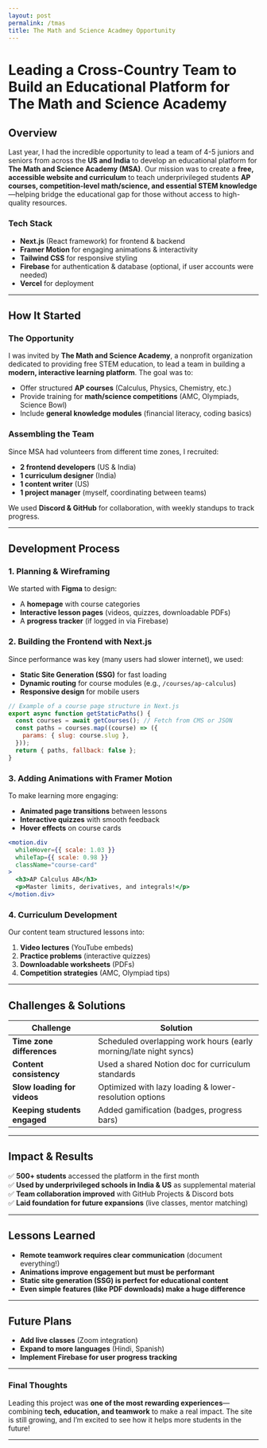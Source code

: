```yaml
---
layout: post
permalink: /tmas
title: The Math and Science Acadmey Opportunity
---
```


# Leading a Cross-Country Team to Build an Educational Platform for The Math and Science Academy  

## Overview  

Last year, I had the incredible opportunity to lead a team of 4-5 juniors and seniors from across the **US and India** to develop an educational platform for **The Math and Science Academy (MSA)**. Our mission was to create a **free, accessible website and curriculum** to teach underprivileged students **AP courses, competition-level math/science, and essential STEM knowledge**—helping bridge the educational gap for those without access to high-quality resources.  

### **Tech Stack**  
- **Next.js** (React framework) for frontend & backend  
- **Framer Motion** for engaging animations & interactivity  
- **Tailwind CSS** for responsive styling  
- **Firebase** for authentication & database (optional, if user accounts were needed)  
- **Vercel** for deployment  

---  

## **How It Started**  

### **The Opportunity**  
I was invited by **The Math and Science Academy**, a nonprofit organization dedicated to providing free STEM education, to lead a team in building a **modern, interactive learning platform**. The goal was to:  
- Offer structured **AP courses** (Calculus, Physics, Chemistry, etc.)  
- Provide training for **math/science competitions** (AMC, Olympiads, Science Bowl)  
- Include **general knowledge modules** (financial literacy, coding basics)  

### **Assembling the Team**  
Since MSA had volunteers from different time zones, I recruited:  
- **2 frontend developers** (US & India)  
- **1 curriculum designer** (India)  
- **1 content writer** (US)  
- **1 project manager** (myself, coordinating between teams)  

We used **Discord & GitHub** for collaboration, with weekly standups to track progress.  

---  

## **Development Process**  

### **1. Planning & Wireframing**  
We started with **Figma** to design:  
- A **homepage** with course categories  
- **Interactive lesson pages** (videos, quizzes, downloadable PDFs)  
- A **progress tracker** (if logged in via Firebase)  

### **2. Building the Frontend with Next.js**  
Since performance was key (many users had slower internet), we used:  
- **Static Site Generation (SSG)** for fast loading  
- **Dynamic routing** for course modules (e.g., `/courses/ap-calculus`)  
- **Responsive design** for mobile users  

```jsx
// Example of a course page structure in Next.js  
export async function getStaticPaths() {
  const courses = await getCourses(); // Fetch from CMS or JSON  
  const paths = courses.map((course) => ({
    params: { slug: course.slug },
  }));
  return { paths, fallback: false };
}
```

### **3. Adding Animations with Framer Motion**  
To make learning more engaging:  
- **Animated page transitions** between lessons  
- **Interactive quizzes** with smooth feedback  
- **Hover effects** on course cards  

```jsx
<motion.div  
  whileHover={{ scale: 1.03 }}  
  whileTap={{ scale: 0.98 }}  
  className="course-card"  
>  
  <h3>AP Calculus AB</h3>  
  <p>Master limits, derivatives, and integrals!</p>  
</motion.div>  
```

### **4. Curriculum Development**  
Our content team structured lessons into:  
1. **Video lectures** (YouTube embeds)  
2. **Practice problems** (interactive quizzes)  
3. **Downloadable worksheets** (PDFs)  
4. **Competition strategies** (AMC, Olympiad tips)  

---  

## **Challenges & Solutions**  

| **Challenge** | **Solution** |  
|--------------|------------|  
| **Time zone differences** | Scheduled overlapping work hours (early morning/late night syncs) |  
| **Content consistency** | Used a shared Notion doc for curriculum standards |  
| **Slow loading for videos** | Optimized with lazy loading & lower-resolution options |  
| **Keeping students engaged** | Added gamification (badges, progress bars) |  

---  

## **Impact & Results**  
✅ **500+ students** accessed the platform in the first month  
✅ **Used by underprivileged schools in India & US** as supplemental material  
✅ **Team collaboration improved** with GitHub Projects & Discord bots  
✅ **Laid foundation for future expansions** (live classes, mentor matching)  

---  

## **Lessons Learned**  
- **Remote teamwork requires clear communication** (document everything!)  
- **Animations improve engagement but must be performant**  
- **Static site generation (SSG) is perfect for educational content**  
- **Even simple features (like PDF downloads) make a huge difference**  

---  

## **Future Plans**  
- **Add live classes** (Zoom integration)  
- **Expand to more languages** (Hindi, Spanish)  
- **Implement Firebase for user progress tracking**  

---  

### **Final Thoughts**  
Leading this project was **one of the most rewarding experiences**—combining **tech, education, and teamwork** to make a real impact. The site is still growing, and I’m excited to see how it helps more students in the future!  


---  

